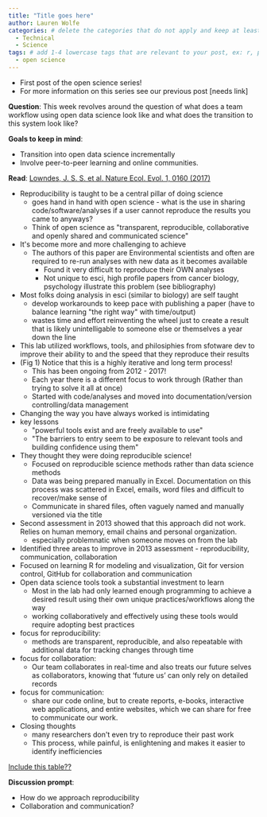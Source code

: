 ```yaml
---
title: "Title goes here"
author: Lauren Wolfe
categories: # delete the categories that do not apply and keep at least one
  - Technical
  - Science
tags: # add 1-4 lowercase tags that are relevant to your post, ex: r, python, genomics, workflows
  - open science
---
```


- First post of the open science series!
- For more information on this series see our previous post [needs link]

**Question**: This week revolves around the question of what does a team workflow using open data science look like and what does the transition to this system look like?

**Goals to keep in mind**:
- Transition into open data science incrementally
- Involve peer-to-peer learning and online communities.

**Read**: [Lowndes, J. S. S. et al. Nature Ecol. Evol. 1, 0160 (2017)](https://www.nature.com/articles/s41559-017-0160)
- Reproducibility is taught to be a central pillar of doing science
  - goes hand in hand with open science - what is the use in sharing code/software/analyses if a user cannot reproduce the results you came to anyways?
  - Think of open science as "transparent, reproducible, collaborative and openly shared and communicated science"
- It's become more and more challenging to achieve
  - The authors of this paper are Environmental scientists and often are required to re-run analyses with new data as it becomes available
    - Found it very difficult to reproduce their OWN analyses
    - Not unique to esci, high profile papers from cancer biology, psychology illustrate this problem (see bibliography)
- Most folks doing analysis in esci (similar to biology) are self taught
  - develop workarounds to keep pace with publishing a paper (have to balance learning "the right way" with time/output)
  - wastes time and effort reinventing the wheel just to create a result that is likely unintelligable to someone else or themselves a year down the line 
- This lab utilized workflows, tools, and philosiphies from sfotware dev to improve their ability to and the speed that they reproduce their results
- (Fig 1) Notice that this is a highly iterative and long term process!
  - This has been ongoing from 2012 - 2017!
  - Each year there is a different focus to work through (Rather than trying to solve it all at once)
  - Started with code/analyses and moved into documentation/version controlling/data management
- Changing the way you have always worked is intimidating
- key lessons
  - "powerful tools exist and are freely available to use"
  - "The barriers to entry seem to be exposure to relevant tools and building confidence using them"
- They thought they were doing reproducible science!
  - Focused on reproducible science methods rather than data science methods
  - Data was being prepared manually in Excel. Documentation on this process was scattered in Excel, emails, word files and difficult to recover/make sense of
  - Communicate in shared files, often vaguely named and manually versioned via the title
- Second assessment in 2013 showed that this approach did not work. Relies on human memory, email chains and personal organization.
    - especially problemnatic when someone moves on from the lab
- Identified three areas to improve in 2013 assessment - reproducibility, communication, collaboration
- Focused on learning R for modeling and visualization, Git for version control, GitHub for collaboration and communication
- Open data science tools took a substantial investment to learn
  - Most in the lab had only learned enough programming to achieve a desired result using their own unique practices/workflows along the way
  - working collaboratively and effectively using these tools would require adopting best practices
- focus for reproducibility:
  - methods are transparent, reproducible, and also repeatable with additional data for tracking changes through time
- focus for collaboration:
  - Our team collaborates in real-time and also treats our future selves as collaborators, knowing that ‘future us’ can only rely on detailed records
- focus for communication:
  - share our code online, but to create reports, e-books, interactive web applications, and entire websites, which we can share for free to communicate our work.
- Closing thoughts
  - many researchers don't even try to reproduce their past work
  - This process, while painful, is enlightening and makes it easier to identify inefficiencies
 



[Include this table??](https://www.nature.com/articles/s41559-017-0160/tables/1)


**Discussion prompt**: 
- How do we approach reproducibility
- Collaboration and communication?
